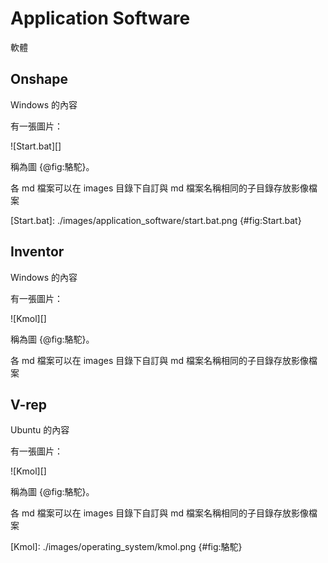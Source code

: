 Application Software
===

軟體

Onshape
---

Windows 的內容

有一張圖片：

![Start.bat][]

稱為圖 {@fig:駱駝}。

各 md 檔案可以在 images 目錄下自訂與 md 檔案名稱相同的子目錄存放影像檔案

[Start.bat]: ./images/application_software/start.bat.png {#fig:Start.bat}

Inventor
---

Windows 的內容

有一張圖片：

![Kmol][]

稱為圖 {@fig:駱駝}。

各 md 檔案可以在 images 目錄下自訂與 md 檔案名稱相同的子目錄存放影像檔案

V-rep
---

Ubuntu 的內容

有一張圖片：

![Kmol][]

稱為圖 {@fig:駱駝}。

各 md 檔案可以在 images 目錄下自訂與 md 檔案名稱相同的子目錄存放影像檔案

[Kmol]: ./images/operating_system/kmol.png {#fig:駱駝}


